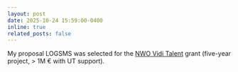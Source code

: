 ```yaml
---
layout: post
date: 2025-10-24 15:59:00-0400
inline: true
related_posts: false
---
```


My proposal LOGSMS was selected for the <a href="https://www.nwo.nl/en/news/149-vidi-applications-granted-to-talented-researchers">NWO Vidi Talent</a> grant (five-year project, > 1M &#8364; with UT support).


